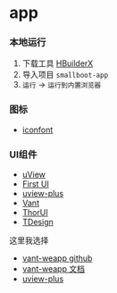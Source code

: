 # app

### 本地运行

1. 下载工具 [HBuilderX](https://www.dcloud.io/)
2. 导入项目 `smallboot-app`
3. `运行` -> `运行到内置浏览器`

### 图标

- [iconfont](https://www.iconfont.cn)

### UI组件

- [uView](https://www.uviewui.com)
- [First UI](https://doc.firstui.cn)
- [uview-plus](https://uiadmin.net/uview-plus/)
- [Vant](https://github.com/youzan/vant)
- [ThorUI](https://github.com/dingyong0214/ThorUI-uniapp)
- [TDesign](https://github.com/Tencent/tdesign)

这里我选择

- [vant-weapp github](https://github.com/youzan/vant-weapp)
- [vant-weapp 文档](https://youzan.github.io/vant-weapp/)
- [uview-plus](https://uiadmin.net/uview-plus/)
